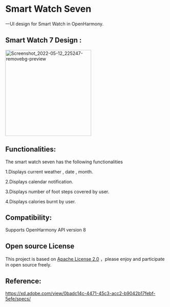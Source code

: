 # Smart Watch Seven
 
一UI design for Smart Watch in OpenHarmony.


## Smart Watch 7 Design :

<img width="268" alt="Screenshot_2022-05-12_225247-removebg-preview" src="https://user-images.githubusercontent.com/105449448/168287925-f823ce37-e2e2-4e4c-bd4e-4a908286d42e.png">

## Functionalities:

The smart watch seven has the following functionalities

1.Displays current weather , date , month.

2.Displays calendar notification.

3.Displays number of foot steps covered by user.

4.Displays calories burnt by user.


## Compatibility:
Supports OpenHarmony API version 8


## Open source License
This project is based on [Apache License 2.0](https://gitee.com/openharmony-sig/Dropdown/blob/master/LICENSE.txt) ，please enjoy and participate in open source freely.

## Reference:

https://xd.adobe.com/view/0badc14c-4471-45c3-acc2-b9042b17febf-5efe/specs/

